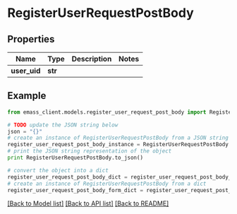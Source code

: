 # RegisterUserRequestPostBody


## Properties
Name | Type | Description | Notes
------------ | ------------- | ------------- | -------------
**user_uid** | **str** |  | 

## Example

```python
from emass_client.models.register_user_request_post_body import RegisterUserRequestPostBody

# TODO update the JSON string below
json = "{}"
# create an instance of RegisterUserRequestPostBody from a JSON string
register_user_request_post_body_instance = RegisterUserRequestPostBody.from_json(json)
# print the JSON string representation of the object
print RegisterUserRequestPostBody.to_json()

# convert the object into a dict
register_user_request_post_body_dict = register_user_request_post_body_instance.to_dict()
# create an instance of RegisterUserRequestPostBody from a dict
register_user_request_post_body_form_dict = register_user_request_post_body.from_dict(register_user_request_post_body_dict)
```
[[Back to Model list]](../README.md#documentation-for-models) [[Back to API list]](../README.md#documentation-for-api-endpoints) [[Back to README]](../README.md)


